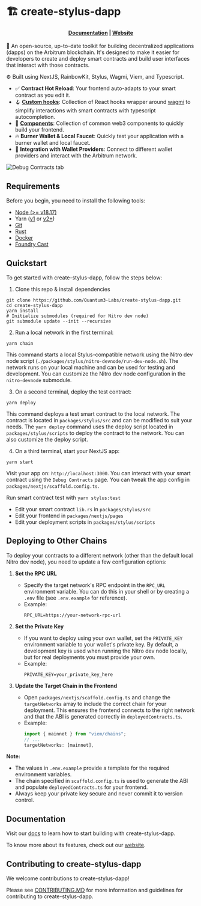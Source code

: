 # 🏗 create-stylus-dapp

<h4 align="center">
  <a href="https://docs.scaffoldeth.io">Documentation</a> |
  <a href="https://scaffoldeth.io">Website</a>
</h4>

🧪 An open-source, up-to-date toolkit for building decentralized applications (dapps) on the Arbitrum blockchain. It's designed to make it easier for developers to create and deploy smart contracts and build user interfaces that interact with those contracts.

⚙️ Built using NextJS, RainbowKit, Stylus, Wagmi, Viem, and Typescript.

- ✅ **Contract Hot Reload**: Your frontend auto-adapts to your smart contract as you edit it.
- 🪝 **[Custom hooks](https://docs.scaffoldeth.io/hooks/)**: Collection of React hooks wrapper around [wagmi](https://wagmi.sh/) to simplify interactions with smart contracts with typescript autocompletion.
- 🧱 [**Components**](https://docs.scaffoldeth.io/components/): Collection of common web3 components to quickly build your frontend.
- 🔥 **Burner Wallet & Local Faucet**: Quickly test your application with a burner wallet and local faucet.
- 🔐 **Integration with Wallet Providers**: Connect to different wallet providers and interact with the Arbitrum network.

![Debug Contracts tab](https://github.com/scaffold-eth/scaffold-eth-2/assets/55535804/b237af0c-5027-4849-a5c1-2e31495cccb1)

## Requirements

Before you begin, you need to install the following tools:

- [Node (>= v18.17)](https://nodejs.org/en/download/)
- Yarn ([v1](https://classic.yarnpkg.com/en/docs/install/) or [v2+](https://yarnpkg.com/getting-started/install))
- [Git](https://git-scm.com/downloads)
- [Rust](https://www.rust-lang.org/tools/install)
- [Docker](https://docs.docker.com/engine/install/)
- [Foundry Cast](https://getfoundry.sh/)

## Quickstart

To get started with create-stylus-dapp, follow the steps below:

1. Clone this repo & install dependencies

```
git clone https://github.com/Quantum3-Labs/create-stylus-dapp.git
cd create-stylus-dapp
yarn install
# Initialize submodules (required for Nitro dev node)
git submodule update --init --recursive
```

2. Run a local network in the first terminal:

```
yarn chain
```

This command starts a local Stylus-compatible network using the Nitro dev node script (`./packages/stylus/nitro-devnode/run-dev-node.sh`). The network runs on your local machine and can be used for testing and development. You can customize the Nitro dev node configuration in the `nitro-devnode` submodule.

3. On a second terminal, deploy the test contract:

```
yarn deploy
```

This command deploys a test smart contract to the local network. The contract is located in `packages/stylus/src` and can be modified to suit your needs. The `yarn deploy` command uses the deploy script located in `packages/stylus/scripts` to deploy the contract to the network. You can also customize the deploy script.

4. On a third terminal, start your NextJS app:

```
yarn start
```

Visit your app on: `http://localhost:3000`. You can interact with your smart contract using the `Debug Contracts` page. You can tweak the app config in `packages/nextjs/scaffold.config.ts`.

Run smart contract test with `yarn stylus:test`

- Edit your smart contract `lib.rs` in `packages/stylus/src`
- Edit your frontend in `packages/nextjs/pages`
- Edit your deployment scripts in `packages/stylus/scripts`

## Deploying to Other Chains

To deploy your contracts to a different network (other than the default local Nitro dev node), you need to update a few configuration options:

1. **Set the RPC URL**
   - Specify the target network's RPC endpoint in the `RPC_URL` environment variable. You can do this in your shell or by creating a `.env` file (see `.env.example` for reference).
   - Example:
     ```env
     RPC_URL=https://your-network-rpc-url
     ```

2. **Set the Private Key**
   - If you want to deploy using your own wallet, set the `PRIVATE_KEY` environment variable to your wallet's private key. By default, a development key is used when running the Nitro dev node locally, but for real deployments you must provide your own.
   - Example:
     ```env
     PRIVATE_KEY=your_private_key_here
     ```

3. **Update the Target Chain in the Frontend**
   - Open `packages/nextjs/scaffold.config.ts` and change the `targetNetworks` array to include the correct chain for your deployment. This ensures the frontend connects to the right network and that the ABI is generated correctly in `deployedContracts.ts`.
   - Example:
     ```ts
     import { mainnet } from "viem/chains";
     // ...
     targetNetworks: [mainnet],
     ```

**Note:**
- The values in `.env.example` provide a template for the required environment variables.
- The chain specified in `scaffold.config.ts` is used to generate the ABI and populate `deployedContracts.ts` for your frontend.
- Always keep your private key secure and never commit it to version control.

## Documentation

Visit our [docs](#) to learn how to start building with create-stylus-dapp.

To know more about its features, check out our [website](https://scaffoldstylus.io).

## Contributing to create-stylus-dapp

We welcome contributions to create-stylus-dapp!

Please see [CONTRIBUTING.MD](https://github.com/Quantum3-Labs/create-stylus-dapp/blob/main/CONTRIBUTING.md) for more information and guidelines for contributing to create-stylus-dapp.
